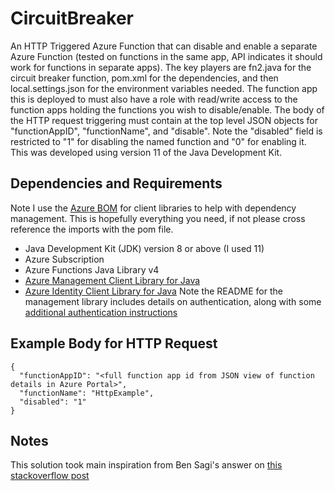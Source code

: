 # CircuitBreaker
An HTTP Triggered Azure Function that can disable and enable a separate Azure Function (tested on functions in the same app, API indicates it should work for functions in separate apps). The key players are fn2.java for the circuit breaker function, pom.xml for the dependencies, and then local.settings.json for the environment variables needed. The function app this is deployed to must also have a role with read/write access to the function apps holding the functions you wish to disable/enable. The body of the HTTP request triggering must contain at the top level JSON objects for "functionAppID", "functionName", and "disable". Note the "disabled" field is restricted to "1" for disabling the named function and "0" for enabling it. This was developed using version 11 of the Java Development Kit. 

## Dependencies and Requirements
Note I use the [Azure BOM](https://github.com/Azure/azure-sdk-for-java/tree/azure-core_1.44.0/sdk/boms/azure-sdk-bom) for client libraries to help with dependency management. This is hopefully everything you need, if not please cross reference the imports with the pom file.
* Java Development Kit (JDK) version 8 or above (I used 11)
* Azure Subscription
* Azure Functions Java Library v4
* [Azure Management Client Library for Java](https://github.com/Azure/azure-sdk-for-java/tree/azure-resourcemanager_2.31.0/sdk/resourcemanager)
* [Azure Identity Client Library for Java](https://github.com/Azure/azure-sdk-for-java/tree/main/sdk/identity/azure-identity)
Note the README for the management library includes details on authentication, along with some [additional authentication instructions]([https://github.com/Azure/azure-sdk-for-java/tree/main/sdk/identity/azure-identity](https://github.com/Azure/azure-sdk-for-java/blob/main/sdk/resourcemanager/docs/AUTH.md)https://github.com/Azure/azure-sdk-for-java/blob/main/sdk/resourcemanager/docs/AUTH.md)

## Example Body for HTTP Request
```
{
  "functionAppID": "<full function app id from JSON view of function details in Azure Portal>",
  "functionName": "HttpExample",
  "disabled": "1"
}
```

## Notes
This solution took main inspiration from Ben Sagi's answer on [this stackoverflow post](https://stackoverflow.com/questions/74948485/disable-azure-function-from-java-sdk#:~:text=found%20the%20following%20solution.%20the%20function%20enable%2Fdisable%20property,the%20function%20app%3A%20functionApp.update%20%28%29.withAppSetting%20%28%22AzureWebJobs.%3Cfunction_name%3E.Disabled%22%2C%20%221%22%29.apply%20%28%29%3B)
